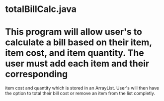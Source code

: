 # totalBillCalc.java
# This program will allow user's to calculate a bill based on their item, item cost, and item quantity. The user must add each item and their corresponding 
item cost and quantity which is stored in an ArrayList. User's will then have the option to total their bill cost or remove an item from the list completly.
